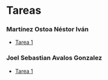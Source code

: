 # Tareas
### Martínez Ostoa Néstor Iván
- [Tarea 1](https://www.overleaf.com/read/rvsbvhczzwcj)
### Joel Sebastian Avalos Gonzalez
- [Tarea 1](https://www.overleaf.com/project/5f9a540a8a6f330001b79943)
